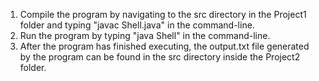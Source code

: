 1. Compile the program by navigating to the src directory in the Project1 folder and typing "javac Shell.java" in the command-line.
2. Run the program by typing "java Shell" in the command-line.
3. After the program has finished executing, the output.txt file generated by the program can be found in the src directory inside the Project2 folder.